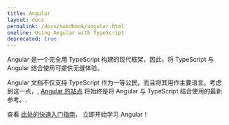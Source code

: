 ```yaml
---
title: Angular
layout: docs
permalink: /docs/handbook/angular.html
oneline: Using Angular with TypeScript
deprecated: true
---
```


Angular 是一个完全用 TypeScript 构建的现代框架，因此，将 TypeScript 与 Angular 结合使用可提供无缝体验。

Angular 文档不仅支持 TypeScript 作为一等公民，而且将其用作主要语言。考虑到这一点，, [Angular 的站点](https://angular.io) 将始终是将 Angular 与 TypeScript 结合使用的最新参考。.

查看 [此处的快速入门指南](https://angular.io/docs/ts/latest/quickstart.html)， 立即开始学习 Angular！
